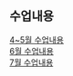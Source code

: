 ## 수업내용
[4~5월 수업내용](https://docs.google.com/document/d/1QqM-MpUx6zP75pdbIJxNlQ7ebXrP9hjPeTHQt6sVYOI/edit?usp=sharing)   
[6월 수업내용](https://docs.google.com/document/d/1MizYzT81YH85uxoWz0gU22srxi6DxPtFzjzryc_I6E0/edit?usp=sharing)   
[7월 수업내용](https://docs.google.com/document/d/1DLfqt6cJtVjIYV9OxQ5Q-GCrwmm34D83UtZ6dmCRvz0/edit?usp=sharing)